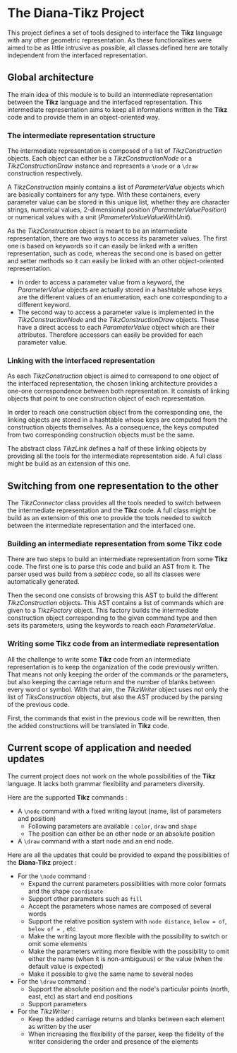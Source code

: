 # The Diana-Tikz Project

This project defines a set of tools designed to interface the **Tikz** language with any other geometric representation. As these functionalities were aimed to be as little intrusive as possible, all classes defined here are totally independent from the interfaced representation.


## Global architecture

The main idea of this module is to build an intermediate representation between the **Tikz** language and the interfaced representation. This intermediate representation aims to keep all informations written in the **Tikz** code and to provide them in an object-oriented way.

### The intermediate representation structure

The intermediate representation is composed of a list of *TikzConstruction* objects. Each object can either be a *TikzConstructionNode* or a *TikzConstructionDraw* instance and represents a `\node` or a `\draw` construction respectively.

A *TikzConstruction* mainly contains a list of *ParameterValue* objects which are basically containers for any type. With these containers, every parameter value can be stored in this unique list, whether they are character strings, numerical values, 2-dimensional position (*ParameterValuePosition*) or numerical values with a unit (*ParameterValueValueWithUnit*).

As the *TikzConstruction* object is meant to be an intermediate representation, there are two ways to access its parameter values. The first one is based on keywords so it can easily be linked with a written representation, such as code, whereas the second one is based on getter and setter methods so it can easily be linked with an other object-oriented representation.
* In order to access a parameter value from a keyword, the *ParameterValue* objects are actually stored in a hashtable whose keys are the different values of an enumeration, each one corresponding to a different keyword.
* The second way to access a parameter value is implemented in the *TikzConstructionNode* and the *TikzConstructionDraw* objects. These have a direct access to each *ParameterValue* object which are their attributes. Therefore accessors can easily be provided for each parameter value.

### Linking with the interfaced representation

As each *TikzConstruction* object is aimed to correspond to one object of the interfaced representation, the chosen linking architecture provides a one-one correspondence between both representation. It consists of linking objects that point to one construction object of each representation.

In order to reach one construction object from the corresponding one, the linking objects are stored in a hashtable whose keys are computed from the construction objects themselves. As a consequence, the keys computed from two corresponding construction objects must be the same.

The abstract class *TikzLink* defines a half of these linking objects by providing all the tools for the intermediate representation side. A full class might be build as an extension of this one.


## Switching from one representation to the other

The *TikzConnector* class provides all the tools needed to switch between the intermediate representation and the **Tikz** code. A full class might be build as an extension of this one to provide the tools needed to switch between the intermediate representation and the interfaced one.

### Building an intermediate representation from some **Tikz** code

There are two steps to build an intermediate representation from some **Tikz** code. The first one is to parse this code and build an AST from it. The parser used was build from a *sablecc* code, so all its classes were automatically generated.

Then the second one consists of browsing this AST to build the different *TikzConstruction* objects. This AST contains a list of commands which are given to a *TikzFactory* object. This factory builds the intermediate construction object corresponding to the given command type and then sets its parameters, using the keywords to reach each *ParameterValue*.

### Writing some **Tikz** code from an intermediate representation

All the challenge to write some **Tikz** code from an intermediate representation is to keep the organization of the code previously written. That means not only keeping the order of the commands or the parameters, but also keeping the carriage return and the number of blanks between every word or symbol. With that aim, the *TikzWriter* object uses not only the list of *TiksConstruction* objects, but also the AST produced by the parsing of the previous code.

First, the commands that exist in the previous code will be rewritten, then the added constructions will be translated in **Tikz** code.


## Current scope of application and needed updates

The current project does not work on the whole possibilities of the **Tikz** language. It lacks both grammar flexibility and parameters diversity.

Here are the supported **Tikz** commands :
* A `\node` command with a fixed writing layout (name, list of parameters and position)
    * Following parameters are available : `color`, `draw` and `shape`
    * The position can either be an other node or an absolute position
* A `\draw` command with a start node and an end node.

Here are all the updates that could be provided to expand the possibilities of the **Diana-Tikz** project :
* For the `\node` command :
    * Expand the current parameters possibilities with more color formats and the shape `coordinate`
    * Support other parameters such as `fill`
    * Accept the parameters whose names are composed of several words
    * Support the relative position system with `node distance`, `below = of`, `below of = `, etc
    * Make the writing layout more flexible with the possibility to switch or omit some elements
    * Make the parameters writing more flexible with the possibility to omit either the name (when it is non-ambiguous) or the value (when the default value is expected)
    * Make it possible to give the same name to several nodes
* For the `\draw` command :
    * Support the absolute position and the node's particular points (north, east, etc) as start and end positions
    * Support parameters
* For the *TikzWriter* :
    * Keep the added carriage returns and blanks between each element as written by the user
    * When increasing the flexibility of the parser, keep the fidelity of the writer considering the order and presence of the elements 

